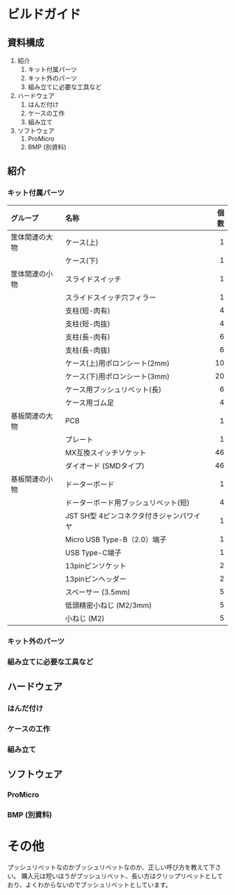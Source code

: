 # ビルドガイド

## 資料構成

1. 紹介
    1. キット付属パーツ
    1. キット外のパーツ
    1. 組み立てに必要な工具など
1. ハードウェア
    1. はんだ付け
    1. ケースの工作
    1. 組み立て
1. ソフトウェア
    1. ProMicro
    1. BMP (別資料)

<!------------ 紹介 ------------>

## 紹介

### キット付属パーツ

<!-- あああ
[x nn]は個数

* 筐体関連の大物
    * ケース(上)  [x 1]
    * ケース(下)  [x 1]

* 筐体関連の小物
    * スライドスイッチ  [x 1]
    * スライドスイッチ穴フィラー  [x 1]
    * 支柱(短-肉有)  [x 4]
    * 支柱(短-肉抜)  [x 4]
    * 支柱(長-肉有)  [x 6]
    * 支柱(長-肉抜)  [x 6]
    * ケース(上)用ポロンシート(2mm)  [x 10]
    * ケース(下)用ポロンシート(3mm)  [x 20]
    * ケース用ブッシュリベット(長)  [x 6]
    * ケース用ゴム足  [x 4]

* 基板関連の大物
    * PCB  [x 1]
    * プレート  [x 1]
    * MX互換スイッチソケット  [x 46]
    * ダイオード (SMDタイプ)  [x 46]

* 基板関連の小物
    * ドーターボード  [x 1]
    * ドーターボード用ブッシュリベット(短)  [x 4]
    * JST SH型 4ピンコネクタ付きジャンパワイヤ  [x 1]
    * Micro USB Type-B（2.0）端子  [x 1]
    * USB Type-C端子  [x 1]
    * 13pinピンソケット  [x 2]
    * 13pinピンヘッダー  [x 2]
    * スペーサー (3.5mm)  [x 5]
    * 低頭精密小ねじ (M2/3mm)  [x 5]
    * 小ねじ (M2)  [x 5]
-->

| グループ | 名称 | 個数 |
|    :-    |  :-  |  -:  |
| 筐体関連の大物 | ケース(上) | 1 |
|                | ケース(下) | 1 |
| 筐体関連の小物 | スライドスイッチ  | 1 |
|                | スライドスイッチ穴フィラー  | 1 |
|                | 支柱(短-肉有)   | 4 |
|                | 支柱(短-肉抜)   | 4 |
|                | 支柱(長-肉有)   | 6 |
|                | 支柱(長-肉抜)   | 6 |
|                | ケース(上)用ポロンシート(2mm)  | 10 |
|                | ケース(下)用ポロンシート(3mm)  | 20 |
|                | ケース用ブッシュリベット(長)  | 6 |
|                | ケース用ゴム足 | 4 |
| 基板関連の大物 | PCB  | 1 |
|                | プレート  | 1 |
|                | MX互換スイッチソケット  | 46 |
|                | ダイオード (SMDタイプ)  | 46 |
| 基板関連の小物 | ドーターボード  | 1 |
|                | ドーターボード用ブッシュリベット(短)  | 4 |
|                | JST SH型 4ピンコネクタ付きジャンパワイヤ  | 1 |
|                | Micro USB Type-B（2.0）端子  | 1 |
|                | USB Type-C端子  | 1 |
|                | 13pinピンソケット  | 2 |
|                | 13pinピンヘッダー  | 2 |
|                | スペーサー (3.5mm)  | 5 |
|                | 低頭精密小ねじ (M2/3mm)  | 5 |
|                | 小ねじ (M2)  | 5 |


### キット外のパーツ
### 組み立てに必要な工具など

<!------------ ハードウェア ------------>

## ハードウェア
### はんだ付け
### ケースの工作
### 組み立て


<!------------ ソフトウェア ------------>

## ソフトウェア
### ProMicro
### BMP (別資料)



# その他

プッシュリベットなのかブッシュリベットなのか、正しい呼び方を教えて下さい。
購入元は短いほうがプッシュリベット、長い方はクリップリベットとしており、よくわからないのでブッシュリベットとしています。
